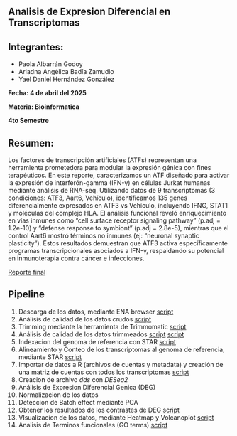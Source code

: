 ## Analisis de Expresion Diferencial en Transcriptomas 

## Integrantes:
- Paola Albarrán Godoy
- Ariadna Angélica Badía Zamudio
- Yael Daniel Hernández González

**Fecha: 4 de abril del 2025**

**Materia: Bioinformatica**

**4to Semestre**

## Resumen:

Los factores de transcripción artificiales (ATFs) representan una herramienta prometedora para modular la expresión génica con fines terapéuticos. En este reporte, caracterizamos un ATF diseñado para activar la expresión de interferón-gamma (IFN-γ) en células Jurkat humanas mediante análisis de RNA-seq. Utilizando datos de 9 transcriptomas (3 condiciones: ATF3, Aart6, Vehículo), identificamos 135 genes diferencialmente expresados en ATF3 vs Vehículo, incluyendo IFNG, STAT1 y moléculas del complejo HLA. El análisis funcional reveló enriquecimiento en vías inmunes como “cell surface receptor signaling pathway” (p.adj = 1.2e-10) y “defense response to symbiont” (p.adj = 2.8e-5), mientras que el control Aart6 mostró términos no inmunes (ej: “neuronal synaptic plasticity”). Estos resultados demuestran que ATF3 activa específicamente programas transcripcionales asociados a IFN-γ, respaldando su potencial en inmunoterapia contra cáncer e infecciones.

[Reporte final](https://yaelherng.github.io/Reporte_Final/)

## Pipeline
1. Descarga de los datos, mediante ENA browser [script](https://github.com/YaelHernG/RNA-seq/blob/main/Scripts/download_all_rawData.sge)
2. Análisis de calidad de los datos crudos [script](https://github.com/YaelHernG/RNA-seq/blob/main/Scripts/qc1.sge)
3. Trimming mediante la herramienta de Trimmomatic [script](https://github.com/YaelHernG/RNA-seq/blob/main/Scripts/trimming.sh)
4. Análisis de calidad de los datos trimmeados [script](https://github.com/YaelHernG/RNA-seq/blob/main/Scripts/qc2.sh) [script](https://github.com/YaelHernG/RNA-seq/blob/main/Scripts/qc2.sge)
5. Indexacion del genoma de referencia con STAR [script](https://github.com/YaelHernG/RNA-seq/blob/main/Scripts/STAR_index.sh)
6. Alineamiento y Conteo de los transcriptomas al genoma de referencia, mediante STAR [script](https://github.com/YaelHernG/RNA-seq/blob/main/Scripts/align.sh)
7. Importar de datos a R (archivos de cuentas y metadata) y creación de una matriz de cuentas con todos los transcriptomas [script](https://github.com/YaelHernG/RNA-seq/blob/main/Scripts/data.R)
8. Creacion de archivo *dds* con *DESeq2*
9. Análisis de Expresion Diferencial Genica (DEG)
10. Normalizacion de los datos
11. Deteccion de Batch effect mediante PCA
12. Obtener los resultados de los contrastes de DEG
    [script](https://github.com/YaelHernG/RNA-seq/blob/main/Scripts/DEG_analysis.R)
13. VIsualizacion de los datos, mediante Heatmap y Volcanoplot [script](https://github.com/YaelHernG/RNA-seq/blob/main/Scripts/Visualizacion.R)
14. Analisis de Terminos funcionales (GO terms) [script](https://github.com/YaelHernG/RNA-seq/blob/main/Scripts/GOterms_analysis.R)
